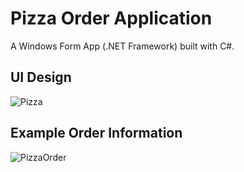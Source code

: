 # Pizza Order Application
A Windows Form App (.NET Framework) built with C#.

## UI Design
![Pizza](https://github.com/sidneyshafer/pizza-order-app/assets/66838571/209cbee3-24da-454e-b5b0-29731b5c5d59)

## Example Order Information
![PizzaOrder](https://github.com/sidneyshafer/pizza-order-app/assets/66838571/04f93374-ef8e-4a19-bd44-270aee8d74ab)



